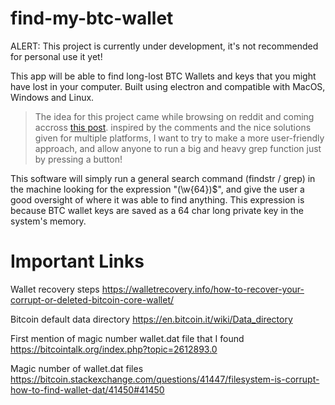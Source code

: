 # find-my-btc-wallet

ALERT: This project is currently under development, it's not recommended for personal use it yet!

This app will be able to find long-lost BTC Wallets and keys that you might have lost in your computer. Built using electron and compatible with MacOS, Windows and Linux.

> The idea for this project came while browsing on reddit and coming accross [this post](https://www.reddit.com/r/BitcoinBeginners/comments/lzwvvr/i_mined_10_bitcoins_in_the_early_days). inspired by the comments and the nice solutions given for multiple platforms, I want to try to make a more user-friendly approach, and allow anyone to run a big and heavy grep function just by pressing a button!

This software will simply run a general search command (findstr / grep) in the machine looking for the expression "(\w{64})$", and give the user a good oversight of where it was able to find anything. This expression is because BTC wallet keys are saved as a 64 char long private key in the system's memory.

# Important Links

Wallet recovery steps
https://walletrecovery.info/how-to-recover-your-corrupt-or-deleted-bitcoin-core-wallet/

Bitcoin default data directory
https://en.bitcoin.it/wiki/Data_directory

First mention of magic number wallet.dat file that I found
https://bitcointalk.org/index.php?topic=2612893.0

Magic number of wallet.dat files
https://bitcoin.stackexchange.com/questions/41447/filesystem-is-corrupt-how-to-find-wallet-dat/41450#41450